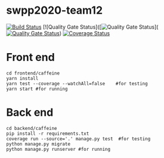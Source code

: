 # swpp2020-team12

[![Build Status](https://travis-ci.com/swsnu/swpp2020-team12.svg?branch=master)](https://travis-ci.com/swsnu/swpp2020-team12)
[![Quality Gate Status]([![Quality Gate Status](https://sonarcloud.io/api/project_badges/measure?project=ihatedebug_swpp2020-team12&metric=alert_status)]([![Quality Gate Status](https://sonarcloud.io/api/project_badges/measure?project=ihatedebug_swpp2020-team12&metric=alert_status)](https://sonarcloud.io/dashboard?id=ihatedebug_swpp2020-team12))
[![Coverage Status](https://coveralls.io/repos/github/swsnu/swpp2020-team12/badge.svg?branch=master)](https://coveralls.io/github/swsnu/swpp2020-team12?branch=master)
# Front end
  ```
  cd frontend/caffeine
  yarn install
  yarn test --coverage --watchAll=false    #for testing
  yarn start #for running
  ```
# Back end
  ```
  cd backend/caffeine
  pip install -r requirements.txt
  coverage run --source='.' manage.py test  #for testing
  python manage.py migrate
  python manage.py runserver #for running
  ```
